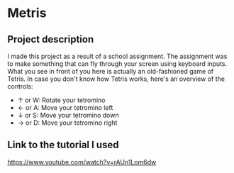 # Metris

## Project description
I made this project as a result of a school assignment. The assignment was to make something that can fly through your screen using keyboard inputs.
What you see in front of you here is actually an old-fashioned game of Tetris. In case you don't know how Tetris works, here's an overview of the controls:
- ↑ or W: Rotate your tetromino
- ← or A: Move your tetromino left
- ↓ or S: Move your tetromino down
- → or D: Move your tetromino right

## Link to the tutorial I used
https://www.youtube.com/watch?v=rAUn1Lom6dw

